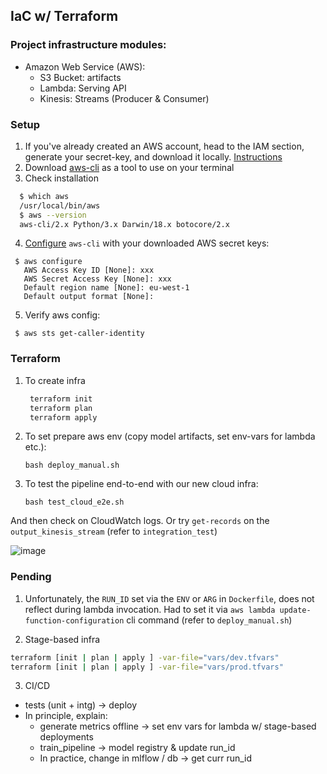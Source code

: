 ## IaC w/ Terraform

### Project infrastructure modules:
* Amazon Web Service (AWS):
    * S3 Bucket: artifacts
    * Lambda: Serving API
    * Kinesis: Streams (Producer & Consumer)

### Setup

1. If you've already created an AWS account, head to the IAM section, generate your secret-key, and download it locally. 
[Instructions](https://docs.aws.amazon.com/cli/latest/userguide/getting-started-prereqs.html)
2. Download [aws-cli](https://docs.aws.amazon.com/cli/latest/userguide/getting-started-install.html) as a tool to use on your terminal
3. Check installation
  ```bash
    $ which aws
    /usr/local/bin/aws 
    $ aws --version
    aws-cli/2.x Python/3.x Darwin/18.x botocore/2.x
  ```
4. [Configure]((https://docs.aws.amazon.com/cli/latest/userguide/getting-started-quickstart.html)) `aws-cli` with your downloaded AWS secret keys:
  ```shell
   $ aws configure
     AWS Access Key ID [None]: xxx
     AWS Secret Access Key [None]: xxx
     Default region name [None]: eu-west-1
     Default output format [None]:
  ```
5. Verify aws config:
  ```shell
   $ aws sts get-caller-identity
  ```
 
### Terraform

1. To create infra
   ```bash
    terraform init
    terraform plan
    terraform apply
    ```

2. To set prepare aws env (copy model artifacts, set env-vars for lambda etc.):
    ```
    bash deploy_manual.sh
    ```

3. To test the pipeline end-to-end with our new cloud infra:
    ```
    bash test_cloud_e2e.sh
    ``` 

And then check on CloudWatch logs. Or try `get-records` on the `output_kinesis_stream` (refer to `integration_test`)

![image](cw_logs_lambda.png)


### Pending

1. Unfortunately, the `RUN_ID` set via the `ENV` or `ARG` in `Dockerfile`, does not reflect during lambda invocation.
Had to set it via `aws lambda update-function-configuration` cli command (refer to `deploy_manual.sh`)

2. Stage-based infra
```bash
terraform [init | plan | apply ] -var-file="vars/dev.tfvars"
terraform [init | plan | apply ] -var-file="vars/prod.tfvars"
```

3. CI/CD
- tests (unit + intg) -> deploy
- In principle, explain:
    - generate metrics offline -> set env vars for lambda w/ stage-based deployments
    - train_pipeline -> model registry & update run_id
    - In practice, change in mlflow / db -> get curr run_id

